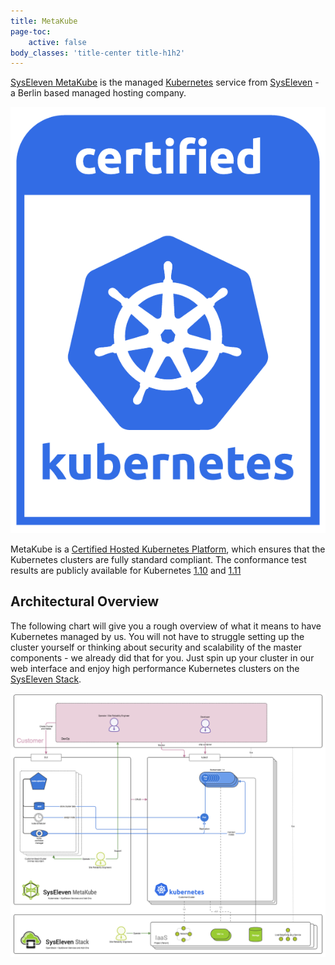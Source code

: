 ```yaml
---
title: MetaKube
page-toc:
    active: false
body_classes: 'title-center title-h1h2'
---
```


[SysEleven MetaKube](https://metakube.syseleven.de) is the managed [Kubernetes](https://kubernetes.io/) service from [SysEleven](https://www.syseleven.de) - a Berlin based managed hosting company.

![Certified Kubernets Logo](certified-kubernetes-color.png?resize=100&classes=float-right)

MetaKube is a [Certified Hosted Kubernetes Platform](https://landscape.cncf.io/landscape=certified-kubernetes-hosted&selected=sys-eleven-meta-kube),
which ensures that the Kubernetes clusters are fully standard compliant. The conformance test results are publicly available for Kubernetes [1.10](https://github.com/cncf/k8s-conformance/tree/master/v1.10/metakube) and [1.11](https://github.com/cncf/k8s-conformance/tree/master/v1.11/metakube)

## Architectural Overview

The following chart will give you a rough overview of what it means to have Kubernetes managed by us. You will not have to struggle setting up the cluster yourself or thinking about security and scalability of the master components - we already did that for you. Just spin up your cluster in our web interface and enjoy high performance Kubernetes clusters on the [SysEleven Stack](https://www.syseleven.de/syseleven-stack/).

![MetaKube Architecture Overview](metakube-overview.png)
